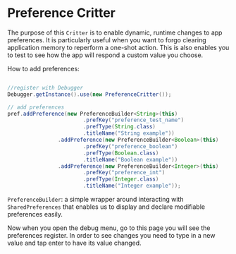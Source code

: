 # Preference Critter

The purpose of this ```Critter``` is to enable dynamic, runtime changes to app preferences. It is particularly useful when you want to forgo clearing application memory to reperform a one-shot action. This is also enables you to test to see how the app will respond a custom value you choose.

How to add preferences:

```java

//register with Debugger
Debugger.getInstance().use(new PreferenceCritter());

// add preferences
pref.addPreference(new PreferenceBuilder<String>(this)
                        .prefKey("preference_test_name")
                        .prefType(String.class)
                        .titleName("String example"))
                .addPreference(new PreferenceBuilder<Boolean>(this)
                        .prefKey("preference_boolean")
                        .prefType(Boolean.class)
                        .titleName("Boolean example"))
                .addPreference(new PreferenceBuilder<Integer>(this)
                        .prefKey("preference_int")
                        .prefType(Integer.class)
                        .titleName("Integer example"));

```

```PreferenceBuilder```: a simple wrapper around interacting with ```SharedPreferences``` that enables us to display and declare modifiable preferences easily.

Now when you open the debug menu, go to this page you will see the preferences register. In order to see changes you need to type in a new value and tap enter to have its value changed.
